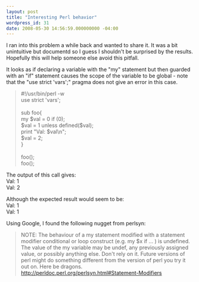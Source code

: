 ```yaml
---
layout: post
title: "Interesting Perl behavior"
wordpress_id: 31
date: 2008-05-30 14:56:59.000000000 -04:00
---
```

<p>I ran into this problem a while back and wanted to share it. It was a bit unintuitive but documentd so I guess I shouldn't be surprised by the results. Hopefully this will help someone else avoid this pitfall.</p>

<p>It looks as if declaring a variable with the "my" statement but then guarded with an "if" statement causes the scope of the variable to be global - note that the "use strict 'vars';" pragma does not give an error in this case.</p>

<blockquote>#!/usr/bin/perl -w<br/>
use strict  'vars';<br/>
<br/>
sub foo{<br/>
my $val = 0 if (0);<br/>
$val = 1 unless defined($val);<br/>
print "Val: $val\n";<br/>
$val = 2;<br/>
}<br/>
<br/>
foo();<br/>
foo();</blockquote>

<p>The output of this call gives:<br/>
Val: 1<br/>
Val: 2</p>

<p>
Although the expected result would seem to be:<br/>
Val: 1<br/>
Val: 1
</p>

<p>Using Google, I found the following nugget from perlsyn:</p>

<blockquote>NOTE: The behaviour of a my statement modified with a statement modifier conditional or loop construct (e.g. my $x if ... ) is undefined. The value of the my variable may be undef, any previously assigned value, or possibly anything else. Don't rely on it. Future versions of perl might do something different from the version of perl you try it out on. Here be dragons.
<a href="http://perldoc.perl.org/perlsyn.html#Statement-Modifiers">http://perldoc.perl.org/perlsyn.html#Statement-Modifiers</a></blockquote>
